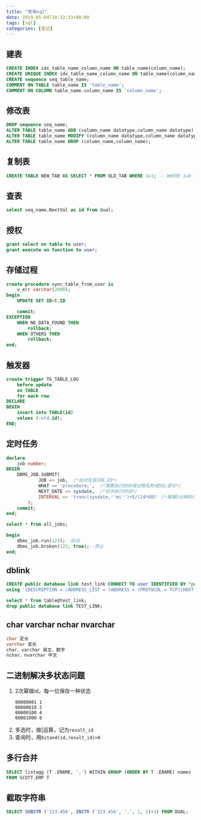 ```yaml
---
title: "常用sql"
date: 2019-05-04T10:32:33+08:00
tags: [sql]
categories: [笔记]
---
```


## 建表
```sql
CREATE INDEX idx_table_name_column_name ON table_name(column_name);
CREATE UNIQUE INDEX idx_table_name_column_name ON table_name(column_name);
CREATE sequence seq_table_name;
COMMENT ON TABLE table_name IS 'table_name';
COMMENT ON COLUMN table_name.column_name IS 'column_name';
```

## 修改表
```sql
DROP sequence seq_name;
ALTER TABLE table_name ADD (column_name datatype,column_name datatype);
ALTER TABLE table_name MODIFY (column_name datatype,column_name datatype);
ALTER TABLE table_name DROP (column_name,column_name);
```

## 复制表
```sql
CREATE TABLE NEW_TAB AS SELECT * FROM OLD_TAB WHERE 1=1; -- WHERE 1=0 不复制数据
```

## 查表
```sql
select seq_name.NextVal as id from dual;
```

## 授权
```sql
grant select on table to user;
grant execute on function to user;
```

## 存储过程
```sql
create procedure sync_table_from_user is
    v_err varchar(2000);
begin
    UPDATE SET ID=t.ID

    commit;
EXCEPTION
    WHEN NO_DATA_FOUND THEN
        rollback;
    WHEN OTHERS THEN
        rollback;
end;
```

## 触发器
```sql
create trigger TG_TABLE_LOG
    before update
    on TABLE
    for each row
DECLARE
BEGIN
    insert into TABLE(id)
    values (:old.id);
END;
```

## 定时任务
```sql
declare
    job number;
BEGIN
    DBMS_JOB.SUBMIT(
            JOB => job,  /*自动生成JOB_ID*/
            WHAT => 'procedure;',  /*需要执行的存储过程名称或SQL语句*/
            NEXT_DATE => sysdate,  /*初次执行时间*/
            INTERVAL => 'trunc(sysdate,''mi'')+5/(24*60)' /*每隔5分钟执行一次*/
        );
    commit;
end;

select * from all_jobs;

begin
    dbms_job.run(123);--启动
    dbms_job.broken(123, true);--停止
end;
```

## dblink
```sql
CREATE public database link test_link CONNECT TO user IDENTIFIED BY "pwd"
using '(DESCRIPTION = (ADDRESS_LIST = (ADDRESS = (PROTOCOL = TCP)(HOST = 127.0.0.1)(PORT = 1521)) ) (CONNECT_DATA = (SERVICE_NAME = LEE) ) )'; 

select * from table@test_link; 
drop public database link TEST_LINK;
```

## char varchar nchar nvarchar
```sql
char 定长
varchar 变长
char、varchar 英文、数字
nchar、nvarchar 中文
```

## 二进制解决多状态问题
1. 2次幂做id，每一位保存一种状态
    ```
    00000001 1
    00000010 2
    00000100 4
    00001000 8
    ```
2. 多选时，做|运算，记为`result_id`
3. 查询时，用`bitand(id,result_id)>0`

## 多行合并
```sql
SELECT listagg (T .ENAME, ',') WITHIN GROUP (ORDER BY T .ENAME) names
FROM SCOTT.EMP T
```

## 截取字符串
```sql
SELECT SUBSTR ('123.456', INSTR ('123.456', '.', 1, 1)+1) FROM DUAL;
```